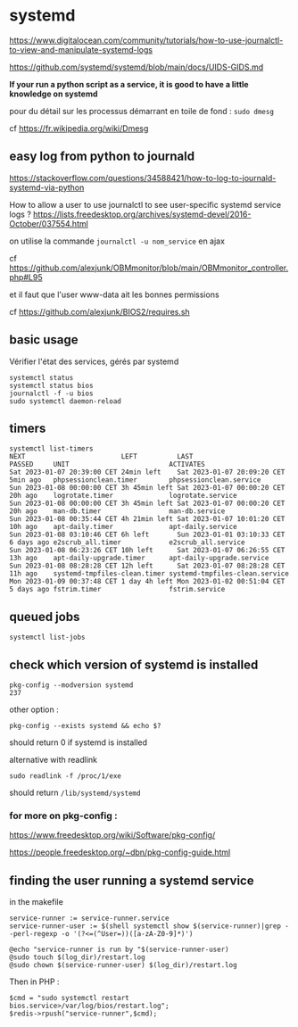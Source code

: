 
# systemd

https://www.digitalocean.com/community/tutorials/how-to-use-journalctl-to-view-and-manipulate-systemd-logs

https://github.com/systemd/systemd/blob/main/docs/UIDS-GIDS.md

**If your run a python script as a service, it is good to have a little knowledge on systemd**

pour du détail sur les processus démarrant en toile de fond : `sudo dmesg`

cf https://fr.wikipedia.org/wiki/Dmesg


## easy log from python to journald

https://stackoverflow.com/questions/34588421/how-to-log-to-journald-systemd-via-python

How to allow a user to use journalctl to see user-specific systemd service logs ? 
https://lists.freedesktop.org/archives/systemd-devel/2016-October/037554.html

on utilise la commande `journalctl -u nom_service` en ajax 

cf https://github.com/alexjunk/OBMmonitor/blob/main/OBMmonitor_controller.php#L95

et il faut que l'user www-data ait les bonnes permissions

cf https://github.com/alexjunk/BIOS2/requires.sh


## basic usage

Vérifier l'état des services, gérés par systemd

```
systemctl status
systemctl status bios
journalctl -f -u bios
sudo systemctl daemon-reload
```

## timers
```
systemctl list-timers
NEXT                        LEFT          LAST                        PASSED     UNIT                         ACTIVATES
Sat 2023-01-07 20:39:00 CET 24min left    Sat 2023-01-07 20:09:20 CET 5min ago   phpsessionclean.timer        phpsessionclean.service
Sun 2023-01-08 00:00:00 CET 3h 45min left Sat 2023-01-07 00:00:20 CET 20h ago    logrotate.timer              logrotate.service
Sun 2023-01-08 00:00:00 CET 3h 45min left Sat 2023-01-07 00:00:20 CET 20h ago    man-db.timer                 man-db.service
Sun 2023-01-08 00:35:44 CET 4h 21min left Sat 2023-01-07 10:01:20 CET 10h ago    apt-daily.timer              apt-daily.service
Sun 2023-01-08 03:10:46 CET 6h left       Sun 2023-01-01 03:10:33 CET 6 days ago e2scrub_all.timer            e2scrub_all.service
Sun 2023-01-08 06:23:26 CET 10h left      Sat 2023-01-07 06:26:55 CET 13h ago    apt-daily-upgrade.timer      apt-daily-upgrade.service
Sun 2023-01-08 08:28:28 CET 12h left      Sat 2023-01-07 08:28:28 CET 11h ago    systemd-tmpfiles-clean.timer systemd-tmpfiles-clean.service
Mon 2023-01-09 00:37:48 CET 1 day 4h left Mon 2023-01-02 00:51:04 CET 5 days ago fstrim.timer                 fstrim.service
```

## queued jobs 
```
systemctl list-jobs
```

## check which version of systemd is installed
```
pkg-config --modversion systemd
237
```
other option :
```
pkg-config --exists systemd && echo $?
```
should return 0 if systemd is installed

alternative with readlink
```
sudo readlink -f /proc/1/exe
```
should return `/lib/systemd/systemd`

### for more on pkg-config :

https://www.freedesktop.org/wiki/Software/pkg-config/

https://people.freedesktop.org/~dbn/pkg-config-guide.html

## finding the user running a systemd service

in the makefile
```
service-runner := service-runner.service
service-runner-user := $(shell systemctl show $(service-runner)|grep --perl-regexp -o '(?<=(^User=))([a-zA-Z0-9]*)')

@echo "service-runner is run by "$(service-runner-user)
@sudo touch $(log_dir)/restart.log
@sudo chown $(service-runner-user) $(log_dir)/restart.log
```
Then in PHP :

```
$cmd = "sudo systemctl restart bios.service>/var/log/bios/restart.log";
$redis->rpush("service-runner",$cmd);
```      

